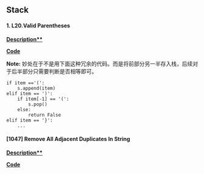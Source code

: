 ## Stack

#### 1. L20.Valid Parentheses

**[Description**](https://leetcode.com/problems/valid-parentheses/description/)**

**[Code](./20.valid-parentheses.py)**

**Note:** 妙处在于不是用下面这种冗余的代码。而是将前部分另一半存入栈，后续对于后半部分只需要判断是否相等即可。
```
if item =='(':
    s.append(item)
elif item == ')':
    if item[-1] == '(':
        s.pop()
    else:
        return False
elif item == '}':
    ...
```

#### [1047] Remove All Adjacent Duplicates In String
**[Description**](https://leetcode.com/problems/remove-all-adjacent-duplicates-in-string/description/)**

**[Code](./1047.remove-all-adjacent-duplicates-in-string.py)**